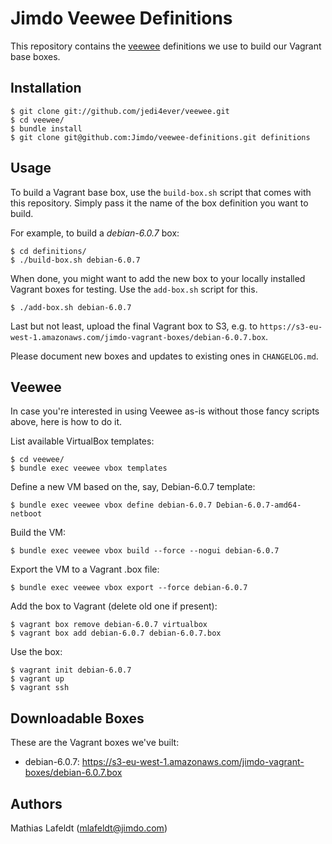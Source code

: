 Jimdo Veewee Definitions
========================

This repository contains the [veewee](https://github.com/jedi4ever/veewee/)
definitions we use to build our Vagrant base boxes.


Installation
------------

    $ git clone git://github.com/jedi4ever/veewee.git
    $ cd veewee/
    $ bundle install
    $ git clone git@github.com:Jimdo/veewee-definitions.git definitions


Usage
-----

To build a Vagrant base box, use the `build-box.sh` script that comes with this
repository. Simply pass it the name of the box definition you want to build.

For example, to build a _debian-6.0.7_ box:

    $ cd definitions/
    $ ./build-box.sh debian-6.0.7

When done, you might want to add the new box to your locally installed Vagrant
boxes for testing. Use the `add-box.sh` script for this.

    $ ./add-box.sh debian-6.0.7

Last but not least, upload the final Vagrant box to S3, e.g. to
`https://s3-eu-west-1.amazonaws.com/jimdo-vagrant-boxes/debian-6.0.7.box`.

Please document new boxes and updates to existing ones in `CHANGELOG.md`.


Veewee
------

In case you're interested in using Veewee as-is without those fancy scripts
above, here is how to do it.

List available VirtualBox templates:

    $ cd veewee/
    $ bundle exec veewee vbox templates

Define a new VM based on the, say, Debian-6.0.7 template:

    $ bundle exec veewee vbox define debian-6.0.7 Debian-6.0.7-amd64-netboot

Build the VM:

    $ bundle exec veewee vbox build --force --nogui debian-6.0.7

Export the VM to a Vagrant .box file:

    $ bundle exec veewee vbox export --force debian-6.0.7

Add the box to Vagrant (delete old one if present):

    $ vagrant box remove debian-6.0.7 virtualbox
    $ vagrant box add debian-6.0.7 debian-6.0.7.box

Use the box:

    $ vagrant init debian-6.0.7
    $ vagrant up
    $ vagrant ssh


Downloadable Boxes
------------------

These are the Vagrant boxes we've built:

- debian-6.0.7: <https://s3-eu-west-1.amazonaws.com/jimdo-vagrant-boxes/debian-6.0.7.box>


Authors
-------

Mathias Lafeldt (<mlafeldt@jimdo.com>)
